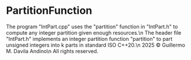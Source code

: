 # PartitionFunction
The program "IntPart.cpp" uses the "partition" function in "IntPart.h" to compute any integer partition given enough resources.\n
The header file "IntPart.h" implements an integer partition function "partition" to part unsigned integers into k parts in standard ISO C++20.\n
2025 © Guillermo M. Davila Andino\n
All rights reserved.
